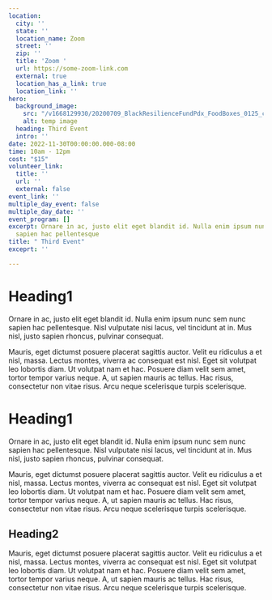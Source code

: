 ```yaml
---
location:
  city: ''
  state: ''
  location_name: Zoom
  street: ''
  zip: ''
  title: 'Zoom '
  url: https://some-zoom-link.com
  external: true
  location_has_a_link: true
  location_link: ''
hero:
  background_image:
    src: "/v1668129930/20200709_BlackResilienceFundPdx_FoodBoxes_0125_cdtjob.jpg"
    alt: temp image
  heading: Third Event
  intro: ''
date: 2022-11-30T00:00:00.000-08:00
time: 10am - 12pm
cost: "$15"
volunteer_link:
  title: ''
  url: ''
  external: false
event_link: ''
multiple_day_event: false
multiple_day_date: ''
event_program: []
excerpt: Ornare in ac, justo elit eget blandit id. Nulla enim ipsum nunc sem nunc
  sapien hac pellentesque
title: " Third Event"
exceprt: ''

---
```

# Heading1

Ornare in ac, justo elit eget blandit id. Nulla enim ipsum nunc sem nunc sapien hac pellentesque. Nisl vulputate nisi lacus, vel tincidunt at in. Mus nisl, justo sapien rhoncus, pulvinar consequat.

Mauris, eget dictumst posuere placerat sagittis auctor. Velit eu ridiculus a et nisl, massa. Lectus montes, viverra ac consequat est nisl. Eget sit volutpat leo lobortis diam. Ut volutpat nam et hac. Posuere diam velit sem amet, tortor tempor varius neque. A, ut sapien mauris ac tellus. Hac risus, consectetur non vitae risus. Arcu neque scelerisque turpis scelerisque.

# Heading1

Ornare in ac, justo elit eget blandit id. Nulla enim ipsum nunc sem nunc sapien hac pellentesque. Nisl vulputate nisi lacus, vel tincidunt at in. Mus nisl, justo sapien rhoncus, pulvinar consequat.

Mauris, eget dictumst posuere placerat sagittis auctor. Velit eu ridiculus a et nisl, massa. Lectus montes, viverra ac consequat est nisl. Eget sit volutpat leo lobortis diam. Ut volutpat nam et hac. Posuere diam velit sem amet, tortor tempor varius neque. A, ut sapien mauris ac tellus. Hac risus, consectetur non vitae risus. Arcu neque scelerisque turpis scelerisque.

## Heading2

Mauris, eget dictumst posuere placerat sagittis auctor. Velit eu ridiculus a et nisl, massa. Lectus montes, viverra ac consequat est nisl. Eget sit volutpat leo lobortis diam. Ut volutpat nam et hac. Posuere diam velit sem amet, tortor tempor varius neque. A, ut sapien mauris ac tellus. Hac risus, consectetur non vitae risus. Arcu neque scelerisque turpis scelerisque.